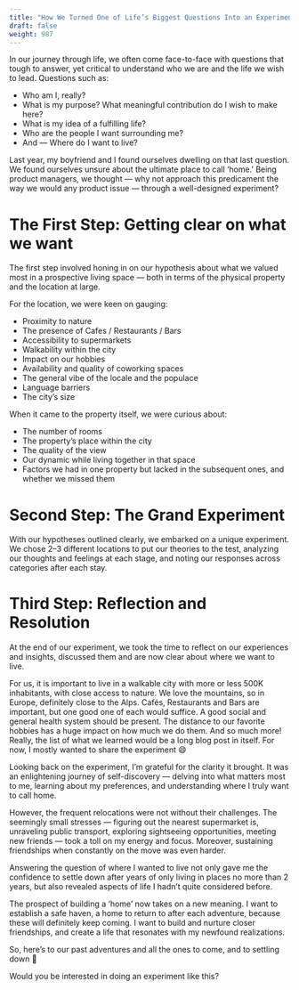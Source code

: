 ```yaml
---
title: "How We Turned One of Life’s Biggest Questions Into an Experiment: A Nomadic Journey to Find ‘Home’"
draft: false
weight: 987
---
```


In our journey through life, we often come face-to-face with questions that tough to answer, yet critical to understand who we are and the life we wish to lead. Questions such as:
- Who am I, really?
- What is my purpose? What meaningful contribution do I wish to make here?
- What is my idea of a fulfilling life?
- Who are the people I want surrounding me?
- And — Where do I want to live?

Last year, my boyfriend and I found ourselves dwelling on that last question. We found ourselves unsure about the ultimate place to call ‘home.’ Being product managers, we thought — why not approach this predicament the way we would any product issue — through a well-designed experiment?

# The First Step: Getting clear on what we want
The first step involved honing in on our hypothesis about what we valued most in a prospective living space — both in terms of the physical property and the location at large.

For the location, we were keen on gauging:
- Proximity to nature
- The presence of Cafes / Restaurants / Bars
- Accessibility to supermarkets
- Walkability within the city
- Impact on our hobbies
- Availability and quality of coworking spaces
- The general vibe of the locale and the populace
- Language barriers
- The city’s size

When it came to the property itself, we were curious about:
- The number of rooms
- The property’s place within the city
- The quality of the view
- Our dynamic while living together in that space
- Factors we had in one property but lacked in the subsequent ones, and whether we missed them

# Second Step: The Grand Experiment
With our hypotheses outlined clearly, we embarked on a unique experiment. We chose 2–3 different locations to put our theories to the test, analyzing our thoughts and feelings at each stage, and noting our responses across categories after each stay.

# Third Step: Reflection and Resolution
At the end of our experiment, we took the time to reflect on our experiences and insights, discussed them and are now clear about where we want to live.

For us, it is important to live in a walkable city with more or less 500K inhabitants, with close access to nature. We love the mountains, so in Europe, definitely close to the Alps. Cafés, Restaurants and Bars are important, but one good one of each would suffice. A good social and general health system should be present. The distance to our favorite hobbies has a huge impact on how much we do them. And so much more! Really, the list of what we learned would be a long blog post in itself. For now, I mostly wanted to share the experiment 😄

Looking back on the experiment, I’m grateful for the clarity it brought. It was an enlightening journey of self-discovery — delving into what matters most to me, learning about my preferences, and understanding where I truly want to call home.

However, the frequent relocations were not without their challenges. The seemingly small stresses — figuring out the nearest supermarket is, unraveling public transport, exploring sightseeing opportunities, meeting new friends — took a toll on my energy and focus. Moreover, sustaining friendships when constantly on the move was even harder.

Answering the question of where I wanted to live not only gave me the confidence to settle down after years of only living in places no more than 2 years, but also revealed aspects of life I hadn’t quite considered before.

The prospect of building a ‘home’ now takes on a new meaning. I want to establish a safe haven, a home to return to after each adventure, because these will definitely keep coming. I want to build and nurture closer friendships, and create a life that resonates with my newfound realizations.

So, here’s to our past adventures and all the ones to come, and to settling down 🥂

Would you be interested in doing an experiment like this?